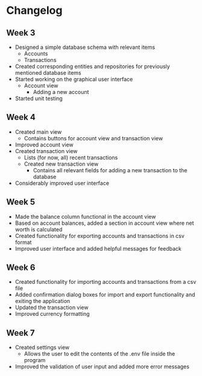# Changelog

## Week 3

- Designed a simple database schema with relevant items
  - Accounts
  - Transactions
- Created corresponding entities and repositories for previously mentioned database items
- Started working on the graphical user interface
  - Account view
    - Adding a new account
- Started unit testing

## Week 4

- Created main view
  - Contains buttons for account view and transaction view
- Improved account view
- Created transaction view
  - Lists (for now, all) recent transactions
  - Created new transaction view
    - Contains all relevant fields for adding a new transaction to the database
- Considerably improved user interface

## Week 5

- Made the balance column functional in the account view
- Based on account balances, added a section in account view where net worth is calculated
- Created functionality for exporting accounts and transactions in csv format
- Improved user interface and added helpful messages for feedback

## Week 6

- Created functionality for importing accounts and transactions from a csv file
- Added confirmation dialog boxes for import and export functionality and exiting the application
- Updated the transaction view
- Improved currency formatting

## Week 7

- Created settings view
  - Allows the user to edit the contents of the .env file inside the program
- Improved the validation of user input and added more error messages
